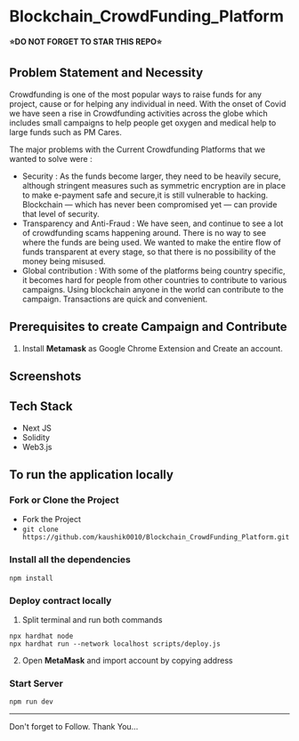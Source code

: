 # Blockchain_CrowdFunding_Platform
**⭐DO NOT FORGET TO STAR THIS REPO⭐**

## Problem Statement and Necessity 
Crowdfunding is one of the most popular ways to raise funds for any project, cause or for helping any individual in need. With the onset of Covid we have seen a rise in Crowdfunding activities across the globe which includes small campaigns to help people get oxygen and medical help to large funds such as PM Cares.

The major problems with the Current Crowdfunding Platforms that we wanted to solve were : 
- Security : As the funds become larger, they need to be heavily secure, although stringent measures such as symmetric encryption are in place to make e-payment safe and secure,it is still vulnerable to hacking. Blockchain — which has never been compromised yet — can provide that level of security.
- Transparency and Anti-Fraud  : We have seen, and continue to see a lot of crowdfunding scams happening around. There is no way to see where the funds are being used. We wanted to make the entire flow of funds transparent at every stage, so that there is no possibility of the money being misused.
- Global contribution : With some of the platforms being country specific, it becomes hard for people from other countries to contribute to various campaigns. Using blockchain anyone in the world can contribute to the campaign. Transactions are quick and convenient.

## Prerequisites to create Campaign and Contribute
1. Install **Metamask** as Google Chrome Extension and Create an account.

## Screenshots


## Tech Stack 
- Next JS
- Solidity
- Web3.js

## To run the application locally
### Fork or Clone the Project
- Fork the Project
- `git clone https://github.com/kaushik0010/Blockchain_CrowdFunding_Platform.git`
### Install all the dependencies
```
npm install
```
### Deploy contract locally
1. Split terminal and run both commands
```shell
npx hardhat node
npx hardhat run --network localhost scripts/deploy.js
```
2. Open **MetaMask** and import account by copying address
### Start Server
```
npm run dev
```
____
Don't forget to Follow. Thank You...
